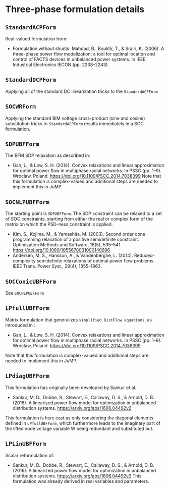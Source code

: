 # Three-phase formulation details


## `StandardACPForm`
Real-valued formulation from:
- Formulation without shunts: Mahdad, B., Bouktir, T., & Srairi, K. (2006). A three-phase power flow modelization: a tool for optimal location and control of FACTS devices in unbalanced power systems. In IEEE Industrial Electronics IECON (pp. 2238–2243).



## `StandardDCPForm`
Applying all of the standard DC linearization tricks to the `StandardACPForm`

## `SOCWRForm`
Applying the standard BIM voltage cross-product (sine and cosine) substitution tricks to `StandardACPForm` results immediately in a SOC formulation.

## `SDPUBFForm`
The BFM SDP relaxation as described in:
- Gan, L., & Low, S. H. (2014). Convex relaxations and linear approximation for optimal power flow in multiphase radial networks. In PSSC (pp. 1–9). Wroclaw, Poland. <https://doi.org/10.1109/PSCC.2014.7038399>
Note that this formulation is complex-valued and additional steps are needed to implement this in JuMP.

## `SOCNLPUBFForm`
The starting point is `SDPUBFForm`. The SDP constraint can be relaxed to a set of SOC constraints, starting from either the real or complex form of the matrix on which the PSD-ness constraint is applied.
- Kim, S., Kojima, M., & Yamashita, M. (2003). Second order cone programming relaxation of a positive semidefinite constraint. Optimization Methods and Software, 18(5), 535–541. <https://doi.org/10.1080/1055678031000148696>
- Andersen, M. S., Hansson, A., & Vandenberghe, L. (2014). Reduced-complexity semidefinite relaxations of optimal power flow problems. IEEE Trans. Power Syst., 29(4), 1855–1863.


## `SOCConicUBFForm`
See `SOCNLPUBFForm`


## `LPfullUBFForm`
Matrix formulation that generalizes `simplified DistFlow equations`, as introduced in :
- Gan, L., & Low, S. H. (2014). Convex relaxations and linear approximation for optimal power flow in multiphase radial networks. In PSSC (pp. 1–9). Wroclaw, Poland. <https://doi.org/10.1109/PSCC.2014.7038399>

Note that this formulation is complex-valued and additional steps are needed to implement this in JuMP.

## `LPdiagUBFForm`
This formulation has originally been developed by Sankur et al.
- Sankur, M. D., Dobbe, R., Stewart, E., Callaway, D. S., & Arnold, D. B. (2016). A linearized power flow model for optimization in unbalanced distribution systems. <https://arxiv.org/abs/1606.04492v2>

This formulation is here cast as only considering the diagonal elements defined in `LPfullUBFForm`, which furthermore leads to the imaginary part of the lifted node voltage variable W being redundant and substituted out.

## `LPLinUBFForm`
Scalar reformulation of:
- Sankur, M. D., Dobbe, R., Stewart, E., Callaway, D. S., & Arnold, D. B. (2016). A linearized power flow model for optimization in unbalanced distribution systems. <https://arxiv.org/abs/1606.04492v2>
This formulation was already derived in real variables and parameters.

